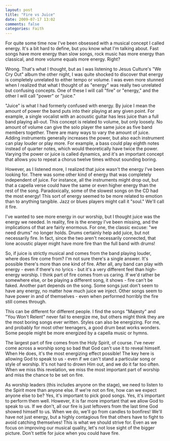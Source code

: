 ```yaml
---
layout: post
title: "Fire vs Juice"
date: 2009-07-17 13:02
comments: false
categories: Faith
---
```

For quite some time now I've been obsessed with a musical concept I called energy. It's a bit hard to define, but you know what I'm talking about. Fast songs have more energy than slow songs, rock music has more energy than classical, and more volume equals more energy. Right?

Wrong. That's what I thought, but as I was listening to Jesus Culture's "We Cry Out" album the other night, I was quite shocked to discover that energy is completely unrelated to either tempo or volume. I was even more stunned when I realized that what I thought of as "energy" was really two unrelated but confusing concepts. One of these I will call "fire" or "energy," and the other I will call "power" or "juice."
<!-- more -->

"Juice" is what I had formerly confused with energy. By juice I mean the amount of power the band puts into their playing at any given point. For example, a single vocalist with an acoustic guitar has less juice than a full band playing all-out. This concept is related to volume, but only loosely. No amount of volume can give the solo player the same juice as five band members together. There are many ways to vary the amount of juice. Adding instruments generally increases the power, but also each instrument can play louder or play more. For example, a bass could play eighth notes instead of quarter notes, which would theoretically have twice the power. Varying the power or juice is called dynamics, and it's an important concept that allows you to repeat a chorus twelve times without sounding boring.

However, as I listened more, I realized that juice wasn't the energy I've been looking for. There was some other kind of energy that was completely independent of juice. For instance, all the instruments might drop out, but that a capella verse could have the same or even higher energy than the rest of the song. Paradoxically, some of the slowest songs on the CD had the most energy! This sort of energy seemed to be more related to emotion than to anything tangible. Jazz or blues players might call it "soul." We'll call it fire.

I've wanted to see more energy in our worship, but I thought juice was the energy we needed. In reality, fire is the energy I've been missing, and the implications of that are fairly enormous. For one, the classic excuse: "we need drums" no longer holds. Drums certainly help add juice, but not necessarily fire. In fact, since the two aren't necessarily connected, that lone acoustic player might have more fire than the full band with drums!

So, if juice is strictly musical and comes from the band playing louder, where does fire come from? I'm not sure there's a single answer. It's possible there's more than one kind of fire. After all, any band can play with energy - even if there's no lyrics - but it's a very different feel than high-energy worship. I think part of fire comes from us caring. If we'd rather be somewhere else, or be playing a different song, it shows - fire can't be faked. Another part depends on the song. Some songs just don't seem to have any energy, no matter how much juice we inject. Other songs seem to have power in and of themselves - even when performed horribly the fire still comes through.

This can be different for different people. I find the songs "Majesty" and "You Won't Relent" never fail to energize me, but others might think they are the most boring songs ever written. Styles can also be energizing. For me, and probably for most other teenagers, a good drum beat works wonders. Some people might be more energized by a capella music or hymns.

The largest part of fire comes from the Holy Spirit, of course. I've never come across a worship song so bad that God can't use it to reveal himself. When He does, it's the most energizing effect possible! The key here is allowing God to speak to us - even if we can't stand a particular song or style of worship. It's not hard to drown Him out, and we do it far too often. When we miss this revelation, we miss the most important part of worship and miss the chance to be set on fire.

As worship leaders (this includes anyone on the stage), we need to listen to the Spirit more than anyone else. If we're not on fire, how can we expect anyone else to be? Yes, it's important to pick good songs. Yes, it's important to perform them well. However, it is far more important that we allow God to speak to us. If we don't, all our fire is just leftovers from the last time God showed himself to us. When we do, we'll go from candles to bonfires! We'll have not just energy, but a highly contagious fire that others have to fight to avoid catching themselves! This is what we should strive for. Even as we focus on improving our musical quality, let's not lose sight of the bigger picture. Don't settle for juice when you could have fire.

